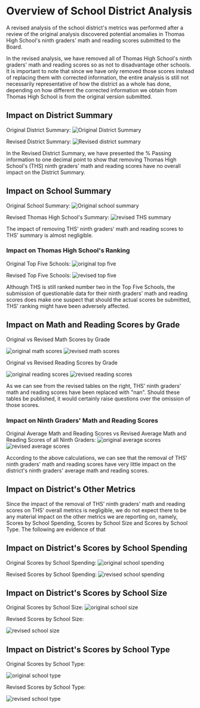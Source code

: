 # Overview of School District Analysis
A revised analysis of the school district's metrics was performed after a review of the original analysis discovered potential anomalies in Thomas High School's ninth graders' math and reading scores submitted to the Board. 

In the revised analysis, we have removed all of Thomas High School's ninth graders' math and reading scores so as not to disadvantage other schools. It is important to note that since we have only removed those scores instead of replacing them with corrected information, the entire analysis is still not necessarily representative of how the district as a whole has done, depending on how different the corrected information we obtain from Thomas High School is from the original version submitted.

## Impact on District Summary
Original District Summary:
![Original District Summary](https://github.com/hwaijiinlee/School_District_Analysis/blob/main/Resources/original_district_summary.png)

Revised District Summary:
![Revised district summary](https://github.com/hwaijiinlee/School_District_Analysis/blob/main/Resources/revised_district_summary.png)

In the Revised District Summary, we have presented the % Passing information to one decimal point to show that removing Thomas High School's (THS) ninth graders' math and reading scores have no overall impact on the District Summary.

## Impact on School Summary
Original School Summary:
![Original school summary](https://github.com/hwaijiinlee/School_District_Analysis/blob/main/Resources/original_per_school_summary.png)

Revised Thomas High School's Summary:
![revised THS summary](https://github.com/hwaijiinlee/School_District_Analysis/blob/main/Resources/revised_per_school_summary.png)

The impact of removing THS' ninth graders' math and reading scores to THS' summary is almost negligible.

### Impact on Thomas High School's Ranking
Original Top Five Schools:
![original top five](https://github.com/hwaijiinlee/School_District_Analysis/blob/main/Resources/original_top_five.png)

Revised Top Five Schools:
![revised top five](https://github.com/hwaijiinlee/School_District_Analysis/blob/main/Resources/revised_top_five.png)

Although THS is still ranked number two in the Top Five Schools, the submission of questionable data for their ninth graders' math and reading scores does make one suspect that should the actual scores be submitted, THS' ranking might have been adversely affected.

## Impact on Math and Reading Scores by Grade
Original vs Revised Math Scores by Grade

![original math scores](https://github.com/hwaijiinlee/School_District_Analysis/blob/main/Resources/original_math_scores_by_grade.png)
![revised math scores](https://github.com/hwaijiinlee/School_District_Analysis/blob/main/Resources/revised_math_scores_by_grade.png)

Original vs Revised Reading Scores by Grade

![original reading scores](https://github.com/hwaijiinlee/School_District_Analysis/blob/main/Resources/original_reading_scores_by_grade.png)
![revised reading scores](https://github.com/hwaijiinlee/School_District_Analysis/blob/main/Resources/revised_reading_scores_by_grade.png)

As we can see from the revised tables on the right, THS' ninth graders' math and reading scores have been replaced with "nan". Should these tables be published, it would certainly raise questions over the omission of those scores.

### Impact on Ninth Graders' Math and Reading Scores
Original Average Math and Reading Scores vs Revised Average Math and Reading Scores of all Ninth Graders:
![original average scores](https://github.com/hwaijiinlee/School_District_Analysis/blob/main/Resources/original_ninth_grade_scores.png)
![revised average scores](https://github.com/hwaijiinlee/School_District_Analysis/blob/main/Resources/revised_ninth_grade_scores.png)

According to the above calculations, we can see that the removal of THS' ninth graders' math and reading scores have very little impact on the district's ninth graders' average math and reading scores.

## Impact on District's Other Metrics
Since the impact of the removal of THS' ninth graders' math and reading scores on THS' overall metrics is negligible, we do not expect there to be any material impact on the other metrics we are reporting on, namely, Scores by School Spending, Scores by School Size and Scores by School Type. The following are evidence of that

## Impact on District's Scores by School Spending
Original Scores by School Spending:
![original school spending](https://github.com/hwaijiinlee/School_District_Analysis/blob/main/Resources/original_scores_by_spending.png)

Revised Scores by School Spending:
![revised school spending](https://github.com/hwaijiinlee/School_District_Analysis/blob/main/Resources/revised_scores_by_spending.png)

## Impact on District's Scores by School Size
Original Scores by School Size:
![original school size](https://github.com/hwaijiinlee/School_District_Analysis/blob/main/Resources/original_scores_by_size.png)

Revised Scores by School Size:

![revised school size](https://github.com/hwaijiinlee/School_District_Analysis/blob/main/Resources/revised_scores_by_size.png)


## Impact on District's Scores by School Type
Original Scores by School Type:

![original school type](https://github.com/hwaijiinlee/School_District_Analysis/blob/main/Resources/original_scores_by_type.png)

Revised Scores by School Type:

![revised school type](https://github.com/hwaijiinlee/School_District_Analysis/blob/main/Resources/revised_scores_by_type.png)



